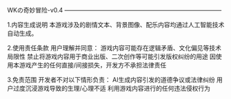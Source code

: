 WKの奇妙冒险-v0.4
——————————————————————————

1.内容生成说明
   本游戏涉及的剧情文本、背景图像、配乐内容均通过人工智能技术自动生成。

2.使用责任条款
   用户理解并同意：
   游戏内容可能存在逻辑矛盾、文化偏见等技术局限性
   禁止将游戏内容用于商业出版、二次创作等可能引发版权纠纷的用途
   因使用本游戏产生的任何直接/间接损失，开发方不承担法律责任

3.免责范围
   开发者不对以下情形负责：
   AI生成内容引发的道德争议或法律纠纷
   用户过度沉浸游戏导致的生理/心理不适
   利用游戏内容进行的任何违法侵权行为
